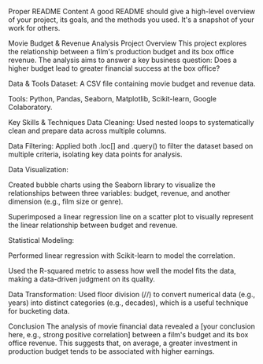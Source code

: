Proper README Content
A good README should give a high-level overview of your project, its goals, and the methods you used. It's a snapshot of your work for others.

Movie Budget & Revenue Analysis
Project Overview
This project explores the relationship between a film's production budget and its box office revenue. The analysis aims to answer a key business question: Does a higher budget lead to greater financial success at the box office?

Data & Tools
Dataset: A CSV file containing movie budget and revenue data.

Tools: Python, Pandas, Seaborn, Matplotlib, Scikit-learn, Google Colaboratory.

Key Skills & Techniques
Data Cleaning: Used nested loops to systematically clean and prepare data across multiple columns.

Data Filtering: Applied both .loc[] and .query() to filter the dataset based on multiple criteria, isolating key data points for analysis.

Data Visualization:

Created bubble charts using the Seaborn library to visualize the relationships between three variables: budget, revenue, and another dimension (e.g., film size or genre).

Superimposed a linear regression line on a scatter plot to visually represent the linear relationship between budget and revenue.

Statistical Modeling:

Performed linear regression with Scikit-learn to model the correlation.

Used the R-squared metric to assess how well the model fits the data, making a data-driven judgment on its quality.

Data Transformation: Used floor division (//) to convert numerical data (e.g., years) into distinct categories (e.g., decades), which is a useful technique for bucketing data.

Conclusion
The analysis of movie financial data revealed a [your conclusion here, e.g., strong positive correlation] between a film's budget and its box office revenue. This suggests that, on average, a greater investment in production budget tends to be associated with higher earnings.
